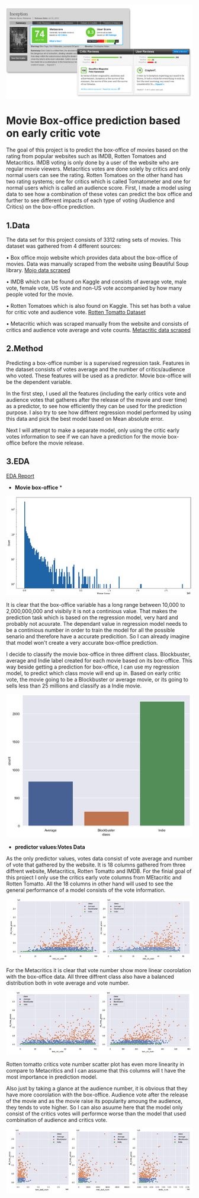 ![cover_photo](./Image/head.jpg)

# Movie Box-office prediction based on early critic vote

The goal of this project is to predict the box-office of movies based on the rating from popular websites such as IMDB, Rotten Tomatoes and Metacritics. IMDB voting is only done by a user of the website who are regular movie viewers. Metacritics votes are done solely by critics and only normal users can see the rating. Rotten Tomatoes on the other hand has two rating systems; one for critics which is called Tomatometer and one for normal users which is called an audience score. First, I made a model using data to see how a combination of these votes can predict the box office and further to see different impacts of each type of voting (Audience and Critics) on the box-office prediction.

## 1.Data
The data set for this project consists of 3312 rating sets of movies. This dataset was gathered from 4 different sources:

•	Box office mojo website which provides data about the box-office of movies. Data was manually scraped from the website using Beautiful Soup library.
[Mojo data scraped](https://github.com/AminKafka/Movie_boxoffice_reviews/blob/main/notebooks/data_gathering.ipynb)

•	IMDB which can be found on Kaggle and consists of average vote, male vote, female vote, US vote and non-US vote accompanied by how many people voted for the movie.

•	Rotten Tomatoes which is also found on Kaggle. This set has both a value for critic vote and audience vote.
[Rotten Tomatto Dataset](https://www.kaggle.com/stefanoleone992/rotten-tomatoes-movies-and-critic-reviews-dataset?select=rotten_tomatoes_movies.csv)


•	Metacritic which was scraped manually from the website and consists of critics and audience vote average and vote counts.
[Metacritic data scraped](https://github.com/AminKafka/Movie_boxoffice_reviews/blob/main/notebooks/meta_scrap.ipynb)

## 2.Method

Predicting a box-office number is a supervised regression task. Features in the dataset consists of votes average and the number of critics/audience who voted. These features will be used as a predictor. Movie box-office will be the dependent variable. 

In the first step, I used all the features (including the early critics vote and audience votes that gatheres after the release of the movie and over time) as a predictor, to see how efficiently they can be used for the prediction purpose. I also try to see how diffrent regression model performed by using this data and pick the best model based on Mean absolute error.

Next I will attempt to make a separate model, only using the critic early votes information to see if we can have a prediction for the movie box-office before the movie release.


## 3.EDA

[EDA Report](https://github.com/AminKafka/Movie_boxoffice_reviews/blob/main/notebooks/EDA.ipynb)

* **Movie box-office** *


![](./Image/box-office_hist.png)

It is clear that the box-office variable has a long range between 10,000 to 2,000,000,000 and visibily it is not a continious value. That makes the prediction task which is based on the regression model, very hard and probably not acuurate. The dependant value in regression model needs to be a continious number in order to train the model for all the possible senario and therefore have a accurate predicition. So I can already imagine that model won't create a very accurate box-office prediction.

I decide to classify the movie box-office in three diffrent class. Blockbuster, average and Indie label created for each movie based on its box-office. This way beside getting a prediction for box-office, I can use my regression model, to predict which class movie will end up in. Based on early critic vote, the movie going to be a Blockbuster or average movie, or its going to sells less than 25 millions and classify as a Indie movie.

![](./Image/class.png)

* **predictor values:Votes Data**

As the only predictor values, votes data consist of vote average and number of vote that gathered by the website. It is 18 columns gathered from three diffrent website, Metacritics, Rotten Tomatto and IMDB. For the finial goal of this project I only use the critics early vote columns from MEtacritic and Rotten Tomatto. All the 18 columns in other hand will used to see the general performance of a model consists of the vote information.

![](./Image/met_cri.png)

For the Metacritics it is clear that vote number show more linear coorolation with the box-office data. All three diffrent class also have a balanced distribution both in vote average and vote number.

![](./Image/tom_cri.png)

Rotten tomatto critics vote number scatter plot has even more linearity in compare to Metacritics and I can assume that this columns will t have the most importance in prediction model.

Also just by taking a glance at the audience number, it is obvious that they have more coorolation with the box-office. Audience vote after the release of the movie and as the movie raise its popularity amoung the audience, they tends to vote higher. So I can also asuume here that the model only consist of the critics votes will performce worse than the model that used combination of audience and critics vote.

![](./Image/audience.png)
